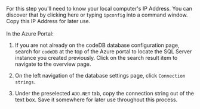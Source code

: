 For this step you'll need to know your local computer's IP Address.  You can discover that by clicking here or typing `ipconfig` into a command window.  Copy this IP Address for later use.
<br />
<br />
In the Azure Portal:

1. If you are not already on the codeDB database configuration page, search for `codeDB` at the top of the Azure portal to locate the SQL Server instance you created previously. Click on the search result item to navigate to the overview page.

1. On the left navigation of the database settings page, click `Connection strings`.

1. Under the preselected `ADO.NET` tab, copy the connection string out of the text box. Save it somewhere for later use throughout this process.
